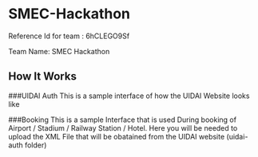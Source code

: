 # SMEC-Hackathon

Reference Id for team : 6hCLEGO9Sf

Team Name: SMEC Hackathon

## How It Works

###UIDAI Auth
This is a sample interface of how the UIDAI Website looks like

###Booking
This is a sample Interface that is used During booking of Airport / Stadium / Railway Station / Hotel. Here you will be needed to upload the XML File that will be obatained from the UIDAI website (uidai-auth folder)
